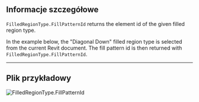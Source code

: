 ## Informacje szczegółowe
`FilledRegionType.FillPatternId` returns the element id of the given filled region type.

In the example below, the "Diagonal Down" filled region type is selected from the current Revit document. The fill pattern id is then returned with `FilledRegionType.FillPatternId`.

___
## Plik przykładowy

![FilledRegionType.FillPatternId](./Revit.Elements.FilledRegionType.FillPatternId_img.jpg)
